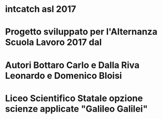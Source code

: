 # intcatch asl 2017
# Progetto sviluppato per l'Alternanza Scuola Lavoro 2017 dal 
# Autori Bottaro Carlo e Dalla Riva Leonardo e Domenico Bloisi
# Liceo Scientifico Statale opzione scienze applicate  "Galileo Galilei"
# 
